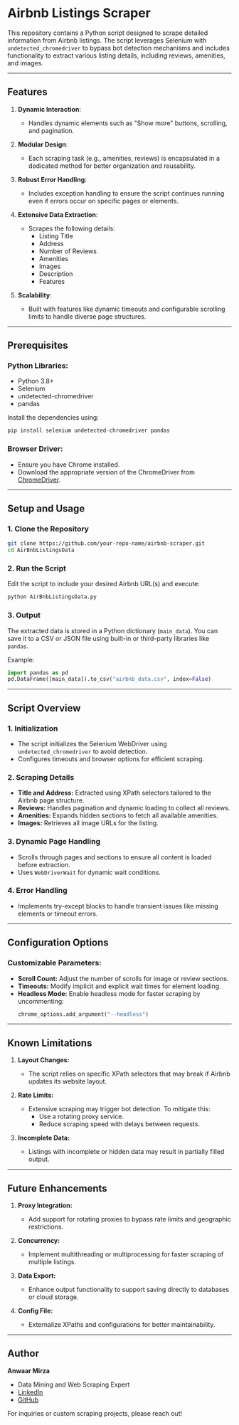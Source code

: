 # Airbnb Listings Scraper

This repository contains a Python script designed to scrape detailed information from Airbnb listings. The script leverages Selenium with `undetected_chromedriver` to bypass bot detection mechanisms and includes functionality to extract various listing details, including reviews, amenities, and images.

---

## Features

1. **Dynamic Interaction**:
   - Handles dynamic elements such as "Show more" buttons, scrolling, and pagination.

2. **Modular Design**:
   - Each scraping task (e.g., amenities, reviews) is encapsulated in a dedicated method for better organization and reusability.

3. **Robust Error Handling**:
   - Includes exception handling to ensure the script continues running even if errors occur on specific pages or elements.

4. **Extensive Data Extraction**:
   - Scrapes the following details:
     - Listing Title
     - Address
     - Number of Reviews
     - Amenities
     - Images
     - Description
     - Features

5. **Scalability**:
   - Built with features like dynamic timeouts and configurable scrolling limits to handle diverse page structures.

---

## Prerequisites

### Python Libraries:
- Python 3.8+
- Selenium
- undetected-chromedriver
- pandas

Install the dependencies using:
```bash
pip install selenium undetected-chromedriver pandas
```

### Browser Driver:
- Ensure you have Chrome installed.
- Download the appropriate version of the ChromeDriver from [ChromeDriver](https://sites.google.com/chromium.org/driver/).

---

## Setup and Usage

### 1. Clone the Repository
```bash
git clone https://github.com/your-repo-name/airbnb-scraper.git
cd AirBnbListingsData
```

### 2. Run the Script
Edit the script to include your desired Airbnb URL(s) and execute:
```bash
python AirBnbListingsData.py
```

### 3. Output
The extracted data is stored in a Python dictionary (`main_data`). You can save it to a CSV or JSON file using built-in or third-party libraries like `pandas`.

Example:
```python
import pandas as pd
pd.DataFrame([main_data]).to_csv("airbnb_data.csv", index=False)
```

---

## Script Overview

### 1. **Initialization**
- The script initializes the Selenium WebDriver using `undetected_chromedriver` to avoid detection.
- Configures timeouts and browser options for efficient scraping.

### 2. **Scraping Details**
- **Title and Address:** Extracted using XPath selectors tailored to the Airbnb page structure.
- **Reviews:** Handles pagination and dynamic loading to collect all reviews.
- **Amenities:** Expands hidden sections to fetch all available amenities.
- **Images:** Retrieves all image URLs for the listing.

### 3. **Dynamic Page Handling**
- Scrolls through pages and sections to ensure all content is loaded before extraction.
- Uses `WebDriverWait` for dynamic wait conditions.

### 4. **Error Handling**
- Implements try-except blocks to handle transient issues like missing elements or timeout errors.

---

## Configuration Options

### Customizable Parameters:
- **Scroll Count:** Adjust the number of scrolls for image or review sections.
- **Timeouts:** Modify implicit and explicit wait times for element loading.
- **Headless Mode:** Enable headless mode for faster scraping by uncommenting:
  ```python
  chrome_options.add_argument("--headless")
  ```

---

## Known Limitations

1. **Layout Changes:**
   - The script relies on specific XPath selectors that may break if Airbnb updates its website layout.

2. **Rate Limits:**
   - Extensive scraping may trigger bot detection. To mitigate this:
     - Use a rotating proxy service.
     - Reduce scraping speed with delays between requests.

3. **Incomplete Data:**
   - Listings with incomplete or hidden data may result in partially filled output.

---

## Future Enhancements

1. **Proxy Integration:**
   - Add support for rotating proxies to bypass rate limits and geographic restrictions.

2. **Concurrency:**
   - Implement multithreading or multiprocessing for faster scraping of multiple listings.

3. **Data Export:**
   - Enhance output functionality to support saving directly to databases or cloud storage.

4. **Config File:**
   - Externalize XPaths and configurations for better maintainability.

---

## Author

**Anwaar Mirza**
- Data Mining and Web Scraping Expert
- [LinkedIn](https://www.linkedin.com/in/anwaar-mirza-895825288/)
- [GitHub](https://github.com/anwaar-mirza)

For inquiries or custom scraping projects, please reach out!

